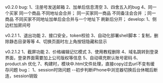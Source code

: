 v0.2.0
bug:
1、注册号发送邮箱
2、加单后信息清空
3、四舍五入的bug
4、同一个买家 同一个商品 不同地址会合并；   同一买家同一商品 不同备注会合并 ；同一商品  不同买家不同地址加单后会合并与一个地址下 刷新后分开；
develop:
1、侧边栏加房间号

v0.2.1
1、退出功能
2、接口安全，token校验
3、自动化部署shell脚本：复制，删除静态目录等等
4、切换页面时左上角按钮隐藏和显示

v0.2.1.2
1、截屏功能
2、价格编辑记忆模式
3、使用教程删除
4、域名跳转到登录界面，登录界面需要加上公司版权等信息
5、自动填充默认账号密码
6、product.sh 优化
7、构建时，模块中.html文件处理，直接copy过去url不变有缓存问题
bug：
1、session时效问题 --初步判断iPhone中浏览器切换后台休眠后断连，session销毁

